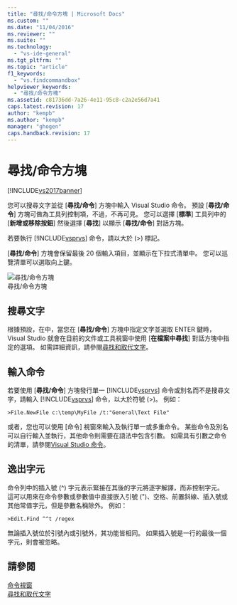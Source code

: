 ```yaml
---
title: "尋找/命令方塊 | Microsoft Docs"
ms.custom: ""
ms.date: "11/04/2016"
ms.reviewer: ""
ms.suite: ""
ms.technology: 
  - "vs-ide-general"
ms.tgt_pltfrm: ""
ms.topic: "article"
f1_keywords: 
  - "vs.findcommandbox"
helpviewer_keywords: 
  - "尋找/命令方塊"
ms.assetid: c81736dd-7a26-4e11-95c8-c2a2e56d7a41
caps.latest.revision: 17
author: "kempb"
ms.author: "kempb"
manager: "ghogen"
caps.handback.revision: 17
---
```

# 尋找/命令方塊
[!INCLUDE[vs2017banner](../code-quality/includes/vs2017banner.md)]

您可以搜尋文字並從 \[**尋找\/命令**\] 方塊中輸入 Visual Studio 命令。  預設 \[**尋找\/命令**\] 方塊可做為工具列控制項，不過，不再可見。  您可以選擇 \[**標準**\] 工具列中的 \[**新增或移除按鈕**\] 然後選擇 \[**尋找**\] 以顯示 \[**尋找\/命令**\] 對話方塊。  
  
 若要執行 [!INCLUDE[vsprvs](../code-quality/includes/vsprvs_md.md)] 命令，請以大於 \(\>\) 標記。  
  
 \[**尋找\/命令**\] 方塊會保留最後 20 個輸入項目，並顯示在下拉式清單中。  您可以巡覽清單可以選取向上鍵。  
  
 ![尋找&#47;命令方塊](~/ide/media/findcommandbox.png "FindCommandBox")  
尋找\/命令方塊  
  
## 搜尋文字  
 根據預設，在中，當您在 \[**尋找\/命令**\] 方塊中指定文字並選取 ENTER 鍵時， Visual Studio 就會在目前的文件或工具視窗中使用 \[**在檔案中尋找**\] 對話方塊中指定的選項。  如需詳細資訊，請參閱[尋找和取代文字](../ide/finding-and-replacing-text.md)。  
  
## 輸入命令  
 若要使用 \[**尋找\/命令**\] 方塊發行單一 [!INCLUDE[vsprvs](../code-quality/includes/vsprvs_md.md)] 命令或別名而不是搜尋文字，請輸入 [!INCLUDE[vsprvs](../code-quality/includes/vsprvs_md.md)] 命令，以大於符號 \(\>\)。  例如：  
  
```  
>File.NewFile c:\temp\MyFile /t:"General\Text File"  
```  
  
 或者，您也可以使用 \[命令\] 視窗來輸入及執行單一或多重命令。  某些命令及別名可以自行輸入並執行，其他命令則需要在語法中包含引數。  如需具有引數之命令的清單，請參閱[Visual Studio 命令](../ide/reference/visual-studio-commands.md)。  
  
## 逸出字元  
 命令列中的插入號 \(^\) 字元表示緊接在其後的字元將逐字解譯，而非控制字元。  這可以用來在命令參數或參數值中直接嵌入引號 \("\)、空格、前置斜線、插入號或其他常值字元，但是參數名稱除外。  例如：  
  
```  
>Edit.Find ^^t /regex  
```  
  
 無論插入號位於引號內或引號外，其功能皆相同。  如果插入號是一行的最後一個字元，則會被忽略。  
  
## 請參閱  
 [命令視窗](../ide/reference/command-window.md)   
 [尋找和取代文字](../ide/finding-and-replacing-text.md)